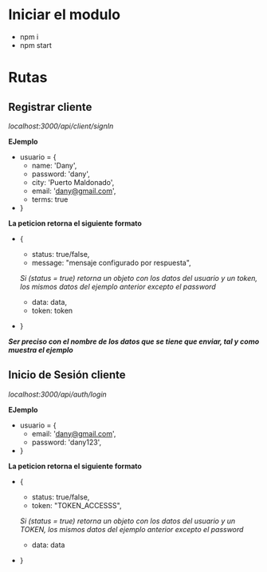 # Iniciar el modulo
- npm i
- npm start

# Rutas

## Registrar cliente
*localhost:3000/api/client/signIn*

**EJemplo**


- usuario = {
  -    name: 'Dany',
  -    password: 'dany',
  -    city: 'Puerto Maldonado',
  -    email: 'dany@gmail.com',
  -    terms: true
- }

**La peticion retorna el siguiente formato**

- {
  - status: true/false,
  - message: "mensaje configurado por respuesta",
  
  *Si (status = true) retorna un objeto con los datos del usuario y un token, los mismos datos del ejemplo anterior excepto el password*
  
  - data: data,
  - token: token
- }

***Ser preciso con el nombre de los datos que se tiene que enviar, tal y como muestra el ejemplo***

## Inicio de Sesión cliente
*localhost:3000/api/auth/login*

**EJemplo**


- usuario = {
  -    email: 'dany@gmail.com',
  -    password: 'dany123',
- }

**La peticion retorna el siguiente formato**

- {
  - status: true/false,
  - token: "TOKEN_ACCESSS",
  
  *Si (status = true) retorna un objeto con los datos del usuario y un TOKEN, los mismos datos del ejemplo anterior excepto el password*
  
  - data: data
- }
